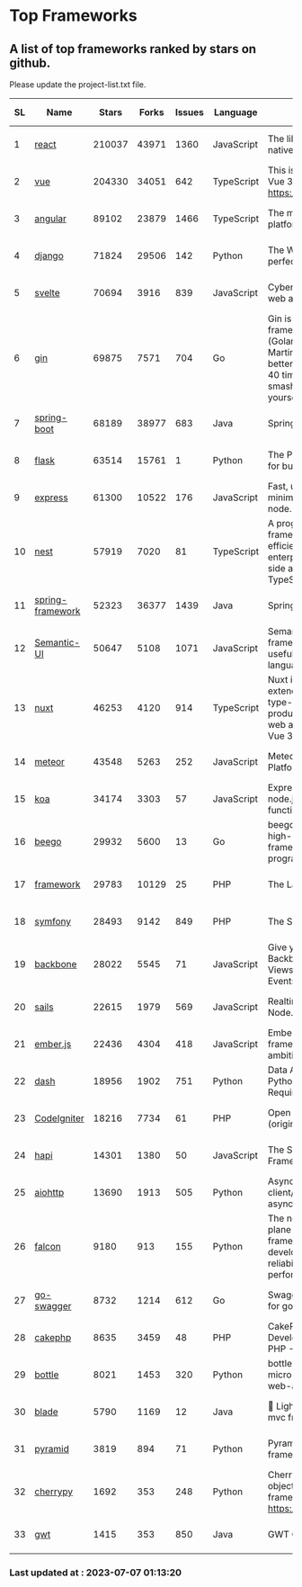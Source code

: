 # Top Frameworks
## A list of top frameworks ranked by stars on github.  
Please update the project-list.txt file.

| SL| Name  | Stars| Forks| Issues | Language | Description | Last Commit |
| --| ------| -----| ---- | ------ | -------- | ----------- | ----------- |
| 1 | [react](https://github.com/facebook/react) | 210037 | 43971 | 1360 | JavaScript | The library for web and native user interfaces | 2023-07-06 18:09:53 |
| 2 | [vue](https://github.com/vuejs/vue) | 204330 | 34051 | 642 | TypeScript | This is the repo for Vue 2. For Vue 3, go to https://github.com/vuejs/core | 2023-04-27 09:43:19 |
| 3 | [angular](https://github.com/angular/angular) | 89102 | 23879 | 1466 | TypeScript | The modern web developer’s platform | 2023-07-06 23:51:37 |
| 4 | [django](https://github.com/django/django) | 71824 | 29506 | 142 | Python | The Web framework for perfectionists with deadlines. | 2023-07-06 09:29:16 |
| 5 | [svelte](https://github.com/sveltejs/svelte) | 70694 | 3916 | 839 | JavaScript | Cybernetically enhanced web apps | 2023-07-06 16:14:27 |
| 6 | [gin](https://github.com/gin-gonic/gin) | 69875 | 7571 | 704 | Go | Gin is a HTTP web framework written in Go (Golang). It features a Martini-like API with much better performance -- up to 40 times faster. If you need smashing performance, get yourself some Gin. | 2023-06-05 01:52:39 |
| 7 | [spring-boot](https://github.com/spring-projects/spring-boot) | 68189 | 38977 | 683 | Java | Spring Boot | 2023-07-06 23:15:01 |
| 8 | [flask](https://github.com/pallets/flask) | 63514 | 15761 | 1 | Python | The Python micro framework for building web applications. | 2023-07-01 16:24:20 |
| 9 | [express](https://github.com/expressjs/express) | 61300 | 10522 | 176 | JavaScript | Fast, unopinionated, minimalist web framework for node. | 2023-05-16 01:53:48 |
| 10 | [nest](https://github.com/nestjs/nest) | 57919 | 7020 | 81 | TypeScript | A progressive Node.js framework for building efficient, scalable, and enterprise-grade server-side applications with TypeScript/JavaScript 🚀 | 2023-07-04 07:31:48 |
| 11 | [spring-framework](https://github.com/spring-projects/spring-framework) | 52323 | 36377 | 1439 | Java | Spring Framework | 2023-07-06 15:30:02 |
| 12 | [Semantic-UI](https://github.com/Semantic-Org/Semantic-UI) | 50647 | 5108 | 1071 | JavaScript | Semantic is a UI component framework based around useful principles from natural language. | 2023-01-11 17:05:32 |
| 13 | [nuxt](https://github.com/nuxt/nuxt) | 46253 | 4120 | 914 | TypeScript | Nuxt is an intuitive and extendable way to create type-safe, performant and production-grade full-stack web apps and websites with Vue 3. | 2023-07-06 16:09:41 |
| 14 | [meteor](https://github.com/meteor/meteor) | 43548 | 5263 | 252 | JavaScript | Meteor, the JavaScript App Platform | 2023-06-01 19:53:32 |
| 15 | [koa](https://github.com/koajs/koa) | 34174 | 3303 | 57 | JavaScript | Expressive middleware for node.js using ES2017 async functions | 2023-05-17 07:50:49 |
| 16 | [beego](https://github.com/beego/beego) | 29932 | 5600 | 13 | Go | beego is an open-source, high-performance web framework for the Go programming language. | 2023-07-06 11:53:07 |
| 17 | [framework](https://github.com/laravel/framework) | 29783 | 10129 | 25 | PHP | The Laravel Framework. | 2023-07-05 16:02:49 |
| 18 | [symfony](https://github.com/symfony/symfony) | 28493 | 9142 | 849 | PHP | The Symfony PHP framework | 2023-07-06 07:43:42 |
| 19 | [backbone](https://github.com/jashkenas/backbone) | 28022 | 5545 | 71 | JavaScript | Give your JS App some Backbone with Models, Views, Collections, and Events | 2023-01-04 11:09:21 |
| 20 | [sails](https://github.com/balderdashy/sails) | 22615 | 1979 | 569 | JavaScript | Realtime MVC Framework for Node.js | 2023-06-23 21:57:40 |
| 21 | [ember.js](https://github.com/emberjs/ember.js) | 22436 | 4304 | 418 | JavaScript | Ember.js - A JavaScript framework for creating ambitious web applications | 2023-06-30 20:11:09 |
| 22 | [dash](https://github.com/plotly/dash) | 18956 | 1902 | 751 | Python | Data Apps & Dashboards for Python. No JavaScript Required. | 2023-06-29 19:46:37 |
| 23 | [CodeIgniter](https://github.com/bcit-ci/CodeIgniter) | 18216 | 7734 | 61 | PHP | Open Source PHP Framework (originally from EllisLab) | 2023-04-07 17:57:13 |
| 24 | [hapi](https://github.com/hapijs/hapi) | 14301 | 1380 | 50 | JavaScript | The Simple, Secure Framework Developers Trust | 2023-04-24 22:09:20 |
| 25 | [aiohttp](https://github.com/aio-libs/aiohttp) | 13690 | 1913 | 505 | Python | Asynchronous HTTP client/server framework for asyncio and Python | 2023-07-04 18:14:15 |
| 26 | [falcon](https://github.com/falconry/falcon) | 9180 | 913 | 155 | Python | The no-magic web data plane API and microservices framework for Python developers, with a focus on reliability, correctness, and performance at scale. | 2023-06-04 18:45:06 |
| 27 | [go-swagger](https://github.com/go-swagger/go-swagger) | 8732 | 1214 | 612 | Go | Swagger 2.0 implementation for go | 2023-07-01 05:17:38 |
| 28 | [cakephp](https://github.com/cakephp/cakephp) | 8635 | 3459 | 48 | PHP | CakePHP: The Rapid Development Framework for PHP - Official Repository | 2023-07-02 02:46:29 |
| 29 | [bottle](https://github.com/bottlepy/bottle) | 8021 | 1453 | 320 | Python | bottle.py is a fast and simple micro-framework for python web-applications. | 2022-09-05 15:24:52 |
| 30 | [blade](https://github.com/lets-blade/blade) | 5790 | 1169 | 12 | Java | :rocket: Lightning fast and elegant mvc framework for Java8 | 2023-06-16 05:18:49 |
| 31 | [pyramid](https://github.com/Pylons/pyramid) | 3819 | 894 | 71 | Python | Pyramid - A Python web framework | 2023-05-11 06:49:29 |
| 32 | [cherrypy](https://github.com/cherrypy/cherrypy) | 1692 | 353 | 248 | Python | CherryPy is a pythonic, object-oriented HTTP framework.      https://cherrypy.dev | 2023-05-04 23:04:12 |
| 33 | [gwt](https://github.com/gwtproject/gwt) | 1415 | 353 | 850 | Java | GWT Open Source Project | 2023-07-03 13:48:40 |

### Last updated at : 2023-07-07 01:13:20
